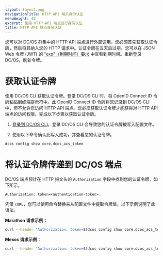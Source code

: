 ```yaml
---
layout: layout.pug
navigationTitle: HTTP API 端点身份认证
menuWeight: 42
excerpt: 使用 HTTP API 端点进行身份认证
title: HTTP API 端点身份认证
---
```

<!-- The source repository for this topic is https://github.com/dcos/dcos-docs-site -->

您可以对 DC/OS 群集中的 HTTP API 端点进行外部调用。您必须首先获取认证令牌，然后将其纳入您的 HTTP 请求中。认证令牌在五天后过期。您可以在 JSON Web 令牌 (JWT) 的 ["exp"（到期时间）要求](https://tools.ietf.org/html/rfc7519#section-4.1.4) 中查看到期时间。重新登录 DC/OS，刷新令牌。

# 获取认证令牌

使用 DC/OS CLI 获取认证令牌。登录 DC/OS CLI 时，将 OpenID Connect ID 令牌粘贴到终端提示符中。此 OpenID Connect ID 令牌将您记录到 DC/OS CLI 中，但不允许您访问 HTTP API 端点。您必须获取认证令牌才能获得对 HTTP API 端点的访问权限。完成以下步骤以获取认证令牌。

1. [登录到 DC/OS CLI](/1.11/security/oss/managing-authentication/#logging-in-to-the-dcos-cli)。登录 DC/OS CLI 会导致您的认证令牌被写入配置文件。

2. 使用以下命令确认此写入成功，并查看您的认证令牌。

```bash
dcos config show core.dcos_acs_token
```

# 将认证令牌传递到 DC/OS 端点

DC/OS 端点预计在 HTTP 报文头的 `Authorization` 字段中找到您的认证令牌，如下所示。

```http
Authorization: token=<authentication-token>
```

凭借 `cURL`，您可以使用命令替换来从配置文件中提取令牌值。以下示例说明了此语法。

**Marathon 请求示例：**

```bash
curl --header "Authorization: token=$(dcos config show core.dcos_acs_token)" http://<master-host-name>/service/marathon/v2/apps
```

**Mesos 请求示例：**

```bash
curl --header "Authorization: token=$(dcos config show core.dcos_acs_token)" http://<master-host-name>/mesos/master/state.json
```
